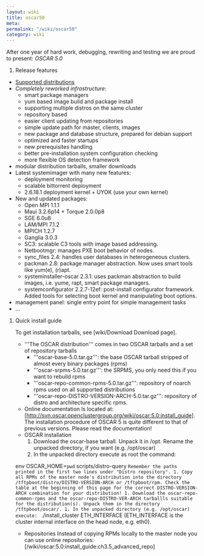 ```yaml
---
layout: wiki
title: oscar50
meta: 
permalink: "/wiki/oscar50"
category: wiki
---
```

<!-- Name: oscar50 -->
<!-- Version: 2 -->
<!-- Author: jparpail -->

After one year of hard work, debugging, rewriting and testing we are proud to present: *OSCAR 5.0*

 1. Release features
   * [Supported distributions](/wiki/SupportedDistros/)
   * *Completely reworked infrastructure*:
     * smart package managers
     * yum based image build and package install
     * supporting multiple distros on the same cluster
     * repository based
     * easier client updating from repositories
     * simple update path for master, clients, images
     * new package and database structure, prepared for debian support
     * optimized and faster startups
     * new prerequisites handling
     * better pre-installation system configuration checking
     * more flexible OS detection framework
   * modular distribution tarballs, smaller downloads
   * Latest systemimager with many new features:
     * deployment monitoring
     * scalable bittorrent deployment
     * 2.6.18.1 deployment kernel + UYOK (use your own kernel)
   * New and updated packages:
     * Open MPI 1.1.1
     * Maui 3.2.6p14 + Torque 2.0.0p8
     * SGE 6.0u8
     * LAM/MPI 7.1.2
     * MPICH 1.2.7
     * Ganglia 3.0.3
     * SC3: scalable C3 tools with image based addressing.
     * Netbootmgr: manages PXE boot behavior of nodes.
     * sync_files 2.4: handles user databases in heterogeneous clusters.
     * packman 2.8: package manager abstraction. Now uses smart tools like yum(e), (r)apt.
     * systeminstaller-oscar 2.3.1: uses packman abstraction to build images, i.e. yume, rapt, smart package managers.
     * systemconfigurator 2.2.7-12ef: post-install configurator framework. Added tools for selecting boot kernel and manipulating boot options.
   * management panel: single entry point for simple management tasks
   * ...
 1. Quick install guide

    To get installation tarballs, see [wiki/Download Download page].
    * '''The OSCAR distribution''' comes in two OSCAR tarballs and a set of repository tarballs
      * '''oscar-base-5.0.tar.gz''': the base OSCAR tarball stripped of almost every binary packages (rpms)
      * '''oscar-srpms-5.0.tar.gz''': the SRPMS, you only need this if you want to rebuild rpms
      * '''oscar-repo-common-rpms-5.0.tar.gz''': repository of noarch rpms used on all supported distributions
      * '''oscar-repo-DISTRO-VERSION-ARCH-5.0.tar.gz''': repository of distro and architecture specific rpms.
    * Online documentation
      Is located at: [http://svn.oscar.openclustergroup.org/wiki/oscar:5.0:install_guide]. The installation procedure of OSCAR 5 is quite different to that of previous versions. Please read the documentation!
    * OSCAR installation
      1. Download the oscar-base tarball. Unpack it in /opt. Rename the unpacked directory, if you want (e.g. /opt/oscar)
      1. In the unpacked directory execute as root the command:
         
    env OSCAR_HOME=`pwd` scripts/distro-query
             ```
             Remember the paths printed in the first two lines under "Distro repository".
          1. Copy all RPMs of the master node's distribution into the directory /tftpboot/distro/DISTRO-VERSION-ARCH or /tftpboot/rpm. Check the table at the beginning of this page for the correct DISTRO-VERSION-ARCH combination for your distribution!
          1. Download the oscar-repo-common-rpms and the oscar-repo-DISTRO-VER-ARCH tarballls suitable for the distribution(s). Unpack them in the directory /tftpboot/oscar/.
          1. In the unpacked directory (e.g. /opt/oscar) execute: 
             ```
    ./install_cluster ETH_INTERFACE
         (ETH_INTERFACE is the cluster internal interface on the head node, e.g. eth0).
    * Repositories
      Instead of copying RPMs locally to the master node you can use online repositories: [/wiki/oscar:5.0:install_guide:ch3.5_advanced_repo]
